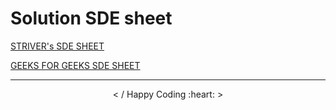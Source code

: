 <h1> Solution SDE sheet </h1>

 [STRIVER's SDE SHEET](https://docs.google.com/document/d/1SM92efk8oDl8nyVw8NHPnbGexTS9W-1gmTEYfEurLWQ/edit) 
 
 [GEEKS FOR GEEKS SDE SHEET](https://www.geeksforgeeks.org/must-do-coding-questions-for-companies-like-amazon-microsoft-adobe/) 
<hr>
<p align="center"> < / Happy Coding :heart: > </p>
